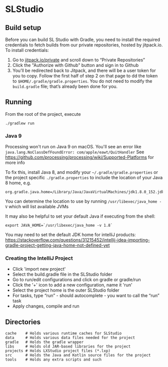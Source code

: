 # SLStudio

## Build setup

Before you can build SL Studio with Gradle, you need to install the required
credentials to fetch builds from our private repositories, hosted by
jitpack.io. To install credentials:

1. Go to [jitpack.io/private](https://jitpack.io/private) and scroll down to “Private Repositories”
2. Click the "Authorize with Github" button and sign in to Github
3. You’ll be redirected back to Jitpack, and there will be a user token for you to copy. Follow the first half of step 2 on that page to dd the token to `$HOME/.gradle/gradle.properties`. You do not need to modify the `build.gradle` file; that’s already been done for you.

## Running

From the root of the project, execute

    ./gradlew run

### Java 9
Processing won't run on Java 9 on macOS. You'll see an error like `java.lang.NoClassDefFoundError: com/apple/eawt/QuitHandler`
See https://github.com/processing/processing/wiki/Supported-Platforms for more info

To fix this, install Java 8, and modify your `~/.gradle/gradle.properties` or the project specific `./gradle.properties`
to include the location of your Java 8 home, e.g. 

    org.gradle.java.home=/Library/Java/JavaVirtualMachines/jdk1.8.0_152.jdk/Contents/Home
    
You can determine the location to use by running `/usr/libexec/java_home -V` which will list available JVMs

It may also be helpful to set your default Java if executing from the shell:

    export JAVA_HOME=`/usr/libexec/java_home -v 1.8`

You may need to set the default JDK home for intelliJ products: https://stackoverflow.com/questions/31215452/intellij-idea-importing-gradle-project-getting-java-home-not-defined-yet

### Creating the IntelliJ Project

- Click 'import new project'
- Select the build.gradle file in the SLStudio folder
- Go to run/edit configurations and click on gradle or gradle/run
- Click the '+' icon to add a new configuration, name it 'run'
- Select the project home is the outer SLStudio folder
- For tasks, type “run” - should autocomplete - you want to call the “run” task
- Apply changes, compile and run 


## Directories

    cache    # Holds various runtime caches for SLStudio
    data     # Holds various data files needed for the project
    gradle   # Holds the gradle wrapper
    libs     # Holds old JAR-based libraries for the project
    projects # Holds LXStudio project files (*.lxp)
    src      # Holds the Java and Kotlin source files for the project
    tools    # Holds any extra scripts and such
    
